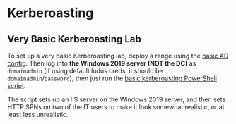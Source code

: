 # Kerberoasting

## Very Basic Kerberoasting Lab

To set up a very basic Kerberoasting lab, deploy a range using the [basic AD config](../basic-ad-config.yml). Then log into **the Windows 2019 server (NOT the DC)** as `domainadmin` (if using default ludus creds, it should be `domainadmin`/`password`), then just run the [basic kerberoasting PowerShell script](./basic_kerberoasting.ps1).

The script sets up an IIS server on the Windows 2019 server, and then sets HTTP SPNs on two of the IT users to make it look somewhat realistic, or at least less unrealistic.